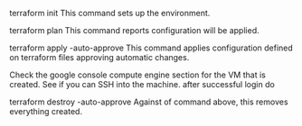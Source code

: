 terraform init This command sets up the environment.

terraform plan This command reports configuration will be applied.

terraform apply -auto-approve This command applies configuration defined on terraform files approving automatic changes.

Check the google console compute engine section for the VM that is created. See if you can SSH into the machine.
after successful login do

terraform destroy -auto-approve Against of command above, this removes everything created.
